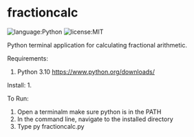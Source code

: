 # fractioncalc

![language:Python](https://img.shields.io/badge/Language-Python-blue.svg?style=flat-square) ![license:MIT](https://img.shields.io/badge/License-MIT-green.svg?style=flat-square) 

Python terminal application for calculating fractional arithmetic.

Requirements:
1. Python 3.10 https://www.python.org/downloads/

Install:
1. 

To Run: 
1. Open a terminalm make sure python is in the PATH 
2. In the command line, navigate to the installed directory
3. Type py fractioncalc.py
